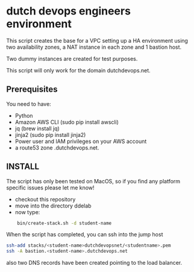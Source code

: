 dutch devops engineers environment
===================================
This script creates the base for a VPC setting up a HA environment using two availability zones, a NAT instance in each
zone and 1 bastion host.

Two dummy instances are created for test purposes.

This script will only work for the domain dutchdevops.net.

Prerequisites
--------------
You need to have:
- Python 
- Amazon AWS CLI   (sudo pip install awscli)
- jq               (brew install jq)
- jinja2           (sudo pip install jinja2)
- Power user and IAM privileges on your AWS account
- a route53 zone .dutchdevops.net.


INSTALL
-------
The script has only been tested on MacOS, so if you find any platform specific issues please let me know!

- checkout this repository 
- move into the directory ddelab
- now type:
``` bash
    bin/create-stack.sh -d student-name
```

When the script has completed, you can ssh into the jump host 

``` bash 
ssh-add stacks/<student-name>dutchdevopsnet/<studentname>.pem
ssh -A bastion.<student-name>.dutchdevops.net
```

also two DNS records have been created pointing to the load balancer.
